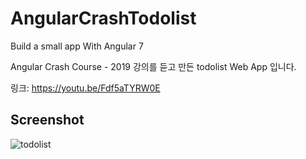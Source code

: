 # AngularCrashTodolist

Build a small app With Angular 7

Angular Crash Course - 2019 강의를 듣고 만든 todolist Web App 입니다.

링크: https://youtu.be/Fdf5aTYRW0E

## Screenshot

![todolist](https://user-images.githubusercontent.com/45552388/63098398-d4af0c80-bfad-11e9-859f-029c0bd8732e.png)


